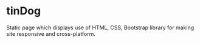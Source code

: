 # tinDog
Static page which displays use of HTML, CSS, Bootstrap library for making site responsive and cross-platform.
